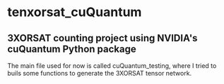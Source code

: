 # tenxorsat_cuQuantum

## 3XORSAT counting project using NVIDIA's cuQuantum Python package
The main file used for now is called cuQuantum_testing, where I tried to buils some functions to generate the 3XORSAT tensor network.